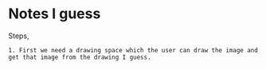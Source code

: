# Notes I guess

Steps,

    1. First we need a drawing space which the user can draw the image and get that image from the drawing I guess.